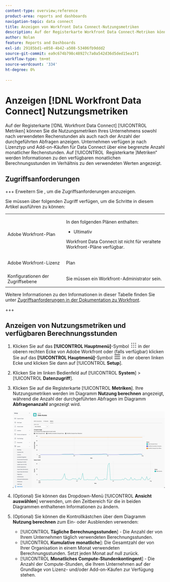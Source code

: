 ```yaml
---
content-type: overview;reference
product-area: reports and dashboards
navigation-topic: data connect
title: Anzeigen von Workfront Data Connect-Nutzungsmetriken
description: Auf der Registerkarte Workfront Data Connect-Metriken können Sie die Nutzungsmetriken Ihres Unternehmens sowohl nach den monatlichen Rechenstunden als auch nach der Anzahl der durchgeführten Abfragen anzeigen.
author: Nolan
feature: Reports and Dashboards
exl-id: 29185bd1-e058-4b42-a508-53406fb9ddd2
source-git-commit: ea9c674b798c48927c7a0a542d36d5ded15ea3f1
workflow-type: tm+mt
source-wordcount: '334'
ht-degree: 0%

---
```


# Anzeigen [!DNL Workfront Data Connect] Nutzungsmetriken

Auf der Registerkarte [!DNL Workfront Data Connect] [!UICONTROL Metriken] können Sie die Nutzungsmetriken Ihres Unternehmens sowohl nach verwendeten Rechenstunden als auch nach der Anzahl der durchgeführten Abfragen anzeigen. Unternehmen verfügen je nach Lizenztyp und Add-on-Käufen für Data Connect über eine begrenzte Anzahl monatlicher Rechenstunden. Auf [!UICONTROL &#x200B; Registerkarte &#x200B;]Metriken“ werden Informationen zu den verfügbaren monatlichen Berechnungsstunden im Verhältnis zu den verwendeten Werten angezeigt.

## Zugriffsanforderungen

+++ Erweitern Sie , um die Zugriffsanforderungen anzuzeigen.

Sie müssen über folgenden Zugriff verfügen, um die Schritte in diesem Artikel ausführen zu können:

<table style="table-layout:auto"> 
 <col> 
 <col> 
 <tbody> 
  <tr> 
   <td role="rowheader">Adobe Workfront-Plan</td> 
   <td><p>In den folgenden Plänen enthalten:</p>
    <ul>
        <li>Ultimativ</li> 
    </ul>    
   <!--<p>Can be purchased as an add-on to the following plans:</p> 
    <ul>
        <li>Select</li> 
        <li>Prime</li>
    </ul>--> 
    <p>Workfront Data Connect ist nicht für veraltete Workfront-Pläne verfügbar.</p> 
   </td> </td> 
  </tr> 
  <tr> 
   <td role="rowheader">Adobe Workfront-Lizenz</td> 
   <td><p>Plan</p></td> 
  </tr> 
  <tr> 
   <td role="rowheader">Konfigurationen der Zugriffsebene</td> 
   <td> <p>Sie müssen ein Workfront-Administrator sein.</p></td> 
  </tr> 
 </tbody> 
</table>

Weitere Informationen zu den Informationen in dieser Tabelle finden Sie unter [Zugriffsanforderungen in der Dokumentation zu Workfront](/help/quicksilver/administration-and-setup/add-users/access-levels-and-object-permissions/access-level-requirements-in-documentation.md).

+++

## Anzeigen von Nutzungsmetriken und verfügbaren Berechnungsstunden

1. Klicken Sie auf das **[!UICONTROL Hauptmenü]**-Symbol ![Hauptmenü](/help/_includes/assets/main-menu-icon.png) in der oberen rechten Ecke von Adobe Workfront oder (falls verfügbar) klicken Sie auf das **[!UICONTROL Hauptmenü]**-Symbol ![Hauptmenü](/help/_includes/assets/main-menu-icon-left-nav.png) in der oberen linken Ecke und klicken Sie dann auf [!UICONTROL **Setup**].

1. Klicken Sie im linken Bedienfeld auf [!UICONTROL **System**] > [!UICONTROL **Datenzugriff**].

1. Klicken Sie auf die Registerkarte [!UICONTROL **Metriken**]. Ihre Nutzungsmetriken werden im Diagramm **Nutzung berechnen** angezeigt, während die Anzahl der durchgeführten Abfragen im Diagramm **Abfragenanzahl** angezeigt wird.

   ![Metriken zur Datennutzung](/help/quicksilver/reports-and-dashboards/data-lake/assets/data-connect-usage-metrics.png)

1. (Optional) Sie können das Dropdown-Menü [!UICONTROL **Ansicht auswählen**] verwenden, um den Zeitbereich für die in beiden Diagrammen enthaltenen Informationen zu ändern.

1. (Optional) Sie können die Kontrollkästchen über dem Diagramm **Nutzung berechnen** zum Ein- oder Ausblenden verwenden:
   * [!UICONTROL **Tägliche Berechnungsstunden**] - Die Anzahl der von Ihrem Unternehmen täglich verwendeten Berechnungsstunden.
   * [!UICONTROL **Kumulative monatliche**]: Die Gesamtzahl der von Ihrer Organisation in einem Monat verwendeten Berechnungsstunden. Setzt jeden Monat auf null zurück.
   * [!UICONTROL **Monatliches Compute-Stundenkontingent**] - Die Anzahl der Compute-Stunden, die Ihrem Unternehmen auf der Grundlage von Lizenz- und/oder Add-on-Käufen zur Verfügung stehen.
